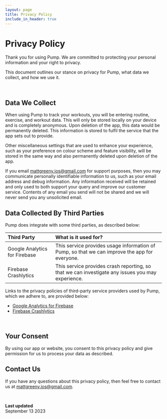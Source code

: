 ```yaml
---
layout: page
title: Privacy Policy
include_in_header: true
---
```


# Privacy Policy

Thank you for using Pump. We are committed to protecting your personal information and your right to privacy.

This document outlines our stance on privacy for Pump, what data we collect, and how we use it.

<br>

## Data We Collect

When using Pump to track your workouts, you will be entering routine, exercise, and workout data. This will only be stored locally on your device and is completely anonymous. Upon deletion of the app, this data would be permanently deleted. This information is stored to fulfil the service that the app sets out to provide.

Other miscellaneous settings that are used to enhance your experience, such as your preference on colour scheme and feature visibility, will be stored in the same way and also permanently deleted upon deletion of the app.

If you email [mattgreeny.ios@gmail.com](mailto:mattgreeny.ios@gmail.com) for support purposes, then you may communicate personally identifiable information to us, such as your email address and debug information. Any information received will be retained and only used to both support your query and improve our customer service. Contents of any email you send will not be shared and we will never send you any unsolicited email.

## Data Collected By Third Parties

Pump does integrate with some third parties, as described below:

| Third Party                   | What is it used for?                                                                             |
|:------------------------------|:-------------------------------------------------------------------------------------------------|
| Google Analytics for Firebase | This service provides usage information of Pump, so that we can improve the app for everyone.    |
| Firebase Crashlytics          | This service provides crash reporting, so that we can investigate any issues you may experience. |

Links to the privacy policies of third-party service providers used by Pump, which we adhere to, are provided below:

*   [Google Analytics for Firebase](https://firebase.google.com/support/privacy)
*   [Firebase Crashlytics](https://firebase.google.com/support/privacy/)

<br>

## Your Consent

By using our app or website, you consent to this privacy policy and give permission for us to process your data as described.

## Contact Us

If you have any questions about this privacy policy, then feel free to contact us at [mattgreeny.ios@gmail.com](mailto:mattgreeny.ios@gmail.com).

<br>

**Last updated**  
September 13 2023
